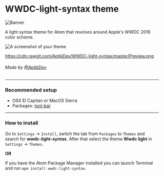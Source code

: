 #                                          WWDC-light-syntax theme

![Banner](https://cdn.rawgit.com/AptikDev/WWDC-light-syntax/master/og.png)

A light syntax theme for Atom that revolves around Apple's WWDC 2016 color scheme.

![A screenshot of your theme](https://camo2.githubusercontent.com/f3afea5906bede1bb9a0fe8117d96b4dabd7abd2/68747470733a2f2f63646e2e7261776769742e636f6d2f417074696b4465762f575744432d6c696768742d73796e7461782f6d61737465722f507265766965772e706e67)

https://cdn.rawgit.com/AptikDev/WWDC-light-syntax/master/Preview.png

###### Made by [@AptikDev](http://www.twitter.com/AptikDev)

---

### Recommended setup

- OSX El Capitan or MacOS Sierra
- Packages: [tool-bar](https://atom.io/packages/tool-bar)

---

### How to install

Go to `Settings` → `Install`, switch the tab from `Packages` to `Themes` and search for **wwdc-light-syntax**. After that select the theme **Wwdc light** in `Settings` → `Themes`.

**OR**

If you have the Atom Package Manager installed you can  launch Terminal and run `apm install wwdc-light-syntax`.
